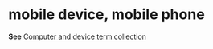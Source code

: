 # mobile device, mobile phone

**See** [Computer and device term collection](../term-collections/computer-device-terms.md)
